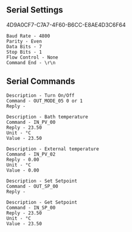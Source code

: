 ## Serial Settings

4D9A0CF7-C7A7-4F60-B6CC-E8AE4D3C6F64

```
Baud Rate - 4800
Parity - Even
Data Bits - 7
Stop Bits - 1
Flow Control - None
Command End - \r\n
```

## Serial Commands
```
Description - Turn On/Off
Command - OUT_MODE_05 0 or 1
Reply - 
```
```
Description - Bath temperature
Command - IN_PV_00
Reply - 23.50
Unit - °C
Value - 23.50
```
```
Description - External temperature
Command - IN_PV_02
Reply - 0.00
Unit - °C
Value - 0.00
```
```
Description - Set Setpoint
Command - OUT_SP_00
Reply - 
```
```
Description - Get Setpoint
Command - IN_SP_00
Reply - 23.50
Unit - °C
Value - 23.50
```